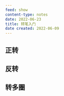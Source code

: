 ```yaml
---
feed: show
content-type: notes
date: 2022-06-23
title: 转笔入门
date created: 2022-06-09
---
```


## 正转

## 反转

## 转多圈

